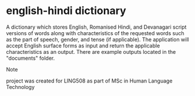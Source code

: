 # english-hindi dictionary

A dictionary which stores English, Romanised Hindi, and Devanagari script versions of words along with characteristics of the requested words such as the part of speech, gender, and tense (if applicable). 
The application will accept English surface forms as input and return the applicable characteristics as an output. There are example outputs located in the "documents" folder.

> [!NOTE]
> project was created for LING508 as part of MSc in Human Language Technology
